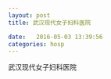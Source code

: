 ```yaml
--- 
layout: post 
title: 武汉现代女子妇科医院

date:   2016-05-03 13:39:56 
categories: hosp 
--- 
```

   
武汉现代女子妇科医院
